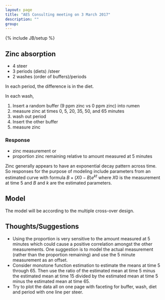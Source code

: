 ```yaml
---
layout: page
title: "AES Consulting meeting on 3 March 2017"
description: ""
group: 
---
```

{% include JB/setup %}

## Zinc absorption

- 4 steer
- 3 periods (diets) /steer
- 2 washes (order of buffers)/periods

In each period, the difference is in the diet. 

In each wash, 

1. Insert a random buffer (9 ppm zinc vs 0 ppm zinc) into rumen
1. measure zinc at times 0, 5, 20, 35, 50, and 65 minutes
1. wash out period
1. Insert the other buffer 
1. measure zinc

### Response

- zinc measurement or 
- proportion zinc remaining relative to amount measured at 5 minutes

Zinc generally appears to have an exponential decay pattern across time. 
So responses for the purpose of modeling include parameters from 
an estimated curve with formula $B+(X0-B)e^{kt}$ where $X0$ is the measurement at time 5 and $B$ and $k$ are the estimated parameters.

## Model

The model will be according to the multiple cross-over design. 

## Thoughts/Suggestions

- Using the proportion is very sensitive to the amount measured at 5 minutes which could cause a positive correlation amongst the other measurements. One suggestion is to model the actual measurement (rather than the proportion remaining) and use the 5 minute measurement as an offset.
- Consider monotone function estimation to estimate the means at time 5 through 65. Then use the ratio of the estimated mean at time 5 minus the estimated mean at time 15 divided by the estimated mean at time 5 minus the estimated mean at time 65. 
- Try to plot the data all on one page with faceting for buffer, wash, diet and period with one line per steer.